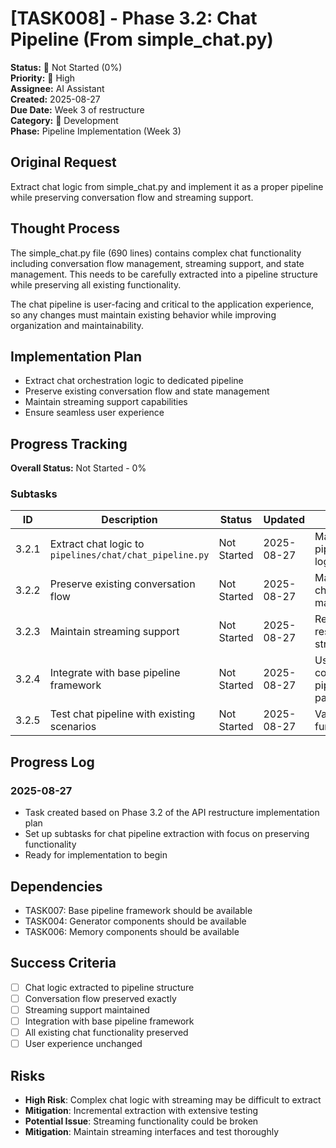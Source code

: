 # [TASK008] - Phase 3.2: Chat Pipeline (From simple_chat.py)

**Status:** 🔴 Not Started (0%)  
**Priority:** 🔴 High  
**Assignee:** AI Assistant  
**Created:** 2025-08-27  
**Due Date:** Week 3 of restructure  
**Category:** 🔧 Development  
**Phase:** Pipeline Implementation (Week 3)

## Original Request
Extract chat logic from simple_chat.py and implement it as a proper pipeline while preserving conversation flow and streaming support.

## Thought Process
The simple_chat.py file (690 lines) contains complex chat functionality including conversation flow management, streaming support, and state management. This needs to be carefully extracted into a pipeline structure while preserving all existing functionality.

The chat pipeline is user-facing and critical to the application experience, so any changes must maintain existing behavior while improving organization and maintainability.

## Implementation Plan
- Extract chat orchestration logic to dedicated pipeline
- Preserve existing conversation flow and state management
- Maintain streaming support capabilities
- Ensure seamless user experience

## Progress Tracking

**Overall Status:** Not Started - 0%

### Subtasks
| ID | Description | Status | Updated | Notes |
|----|-------------|--------|---------|-------|
| 3.2.1 | Extract chat logic to `pipelines/chat/chat_pipeline.py` | Not Started | 2025-08-27 | Main chat pipeline logic |
| 3.2.2 | Preserve existing conversation flow | Not Started | 2025-08-27 | Maintain chat state management |
| 3.2.3 | Maintain streaming support | Not Started | 2025-08-27 | Real-time response streaming |
| 3.2.4 | Integrate with base pipeline framework | Not Started | 2025-08-27 | Use common pipeline patterns |
| 3.2.5 | Test chat pipeline with existing scenarios | Not Started | 2025-08-27 | Validate chat functionality |

## Progress Log
### 2025-08-27
- Task created based on Phase 3.2 of the API restructure implementation plan
- Set up subtasks for chat pipeline extraction with focus on preserving functionality
- Ready for implementation to begin

## Dependencies
- TASK007: Base pipeline framework should be available
- TASK004: Generator components should be available
- TASK006: Memory components should be available

## Success Criteria
- [ ] Chat logic extracted to pipeline structure
- [ ] Conversation flow preserved exactly
- [ ] Streaming support maintained
- [ ] Integration with base pipeline framework
- [ ] All existing chat functionality preserved
- [ ] User experience unchanged

## Risks
- **High Risk**: Complex chat logic with streaming may be difficult to extract
- **Mitigation**: Incremental extraction with extensive testing
- **Potential Issue**: Streaming functionality could be broken
- **Mitigation**: Maintain streaming interfaces and test thoroughly
